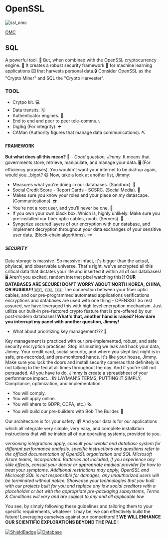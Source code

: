 # OpenSSL

![ssl_omc](https://github.com/user-attachments/assets/7623a4f2-514d-4f4b-b58d-7f4a4b3215c2)

[OMC](https://github.com/TheProdigyLeague/kill_consumer)

## SQL

A powerful tool. 🔨 But, when combined with the OpenSSL cryptocurrency engine. 🚗 It creates a robust security framework 🔑 for machine learning applications ⌨️ that harvests personal data.🔒 Consider OpenSSL as the "Crypto Miner" and SQL the "Crypto Harvester".

### TOOL

* Crytpo kit. 💻
* Data transits. 🉑
* Authenticator engines. 🚒
* End to end and peer to peer tele-comms. 📞
* DigSig (For integrity). ➗
* CAMan (Authority figures that manage data communications). ⛏️

#### FRAMEWORK

**But what does all this mean?** 🤔 - _Good question, Jimmy._ It means that governments store, retrieve, manipulate, and manage your data. 🖥️ (For efficiency purposes). You wouldn't want your internet to be dial-up again, would you...bigot? 😄
Now, take a look at another list, Jimmy:

* Measures what you're doing in our databases. (Sandbox). 🏯
* Social Credit Score - Report Cards - SCSRC. (Social Media). 📱
* Makes sure you know your roles and your place on my datascape. (Communications). ☎️
* You're not a root user, and you'll never be one. 🔐
* If you own your own black box. Which is, highly unlikely. Make sure you pre-installed our fiber optic cables, noob. (Servers). 🧮
* Syngerize secured layers of our encryption with our database, and implement decryption throughout your data exchanges of your sensitive user data. (Block-chain algorithms). 🗝️

##### SECURITY

Data storage is massive. So massive infact, it's bigger than the actual, phyiscal, and observable universe. That's right, we've encrypted all this critical data that dictates your life and inserted it within all of our databases! 🖥️
Aren't you excited, random internet pixel watching this?! **OUR DATABASES ARE SECURE! DON'T WORRY ABOUT NORTH KOREA, CHINA, OR RUSSIA!!!** 🇰🇵, 🇨🇳, 🇺🇦
The connection between your fiber optic cables, and our pre-programmed automated applications verifications encryptions and databases are used with one thing - OPENSSL!
So rest assured, we have leveraged this with high level encryption mechanism. Just utilize our built-in pre-factored crypto feature that is pre-offered by our post-modern databases!
**What's that, another hand is raised? How dare you interrupt my panel with another question, Jimmy!**

* What about prioritizing key management??? 🤔

Key management is practiced with our pre-implemented, robust, and safe security encryption practices. Stop insinuating we leak and hack your data, Jimmy. Your credit card, social security, and where you slept last night is in safe, pre-recorded, and pre-monitored hands. It's like your house, Jimmy. Make sure you lock the doors and install security cameras that definitely is not talking to the fed at all times throughout the day. And if you're still not persuaded.
All you have to do, Jimmy is create a spreadsheet of your performance impact...
IN LAYMAN'S TERMS, PUTTING IT SIMPLY; Compliance, optimization, and implementation:

* You will comply.
* You will apply online.
* You will ahere to GDPR, CCPA, etc.) 🗞️
* You will build our pre-builders with Bob The Builder. 👷

Our architecture is for your safety. 📹 And your data is for our applications which all integrate very simple, very easy, and complete installation instructions that will be inside all of our operating systems, provided to you.

_versioning integrations apply, consult your webkit and database system for different performance analysis, specific instructions and questions refer to the official documentation of OpenSSL organization and SQL Microsoft Azure teams, incorporated. Batteries not included, if you experience any side effects, consult your doctor or appropriate medical provider for how to treat your symptoms. Additional restrictions may apply, OpenSSL and Microsoft SQL is not responsible for damages, any unauthorized users will be terminated without notice. Showcase your technologies that you built with our projects built for you and replace any low social creditors with a placeholder or bot with the appropriate pre-packaging subsystems, Terms & Conditions will vary and are subject to any and all applicable law_

You see, by simply following these guidelines and tailoring them to your specific requirements, whatever it may be, we can effectively build the future! Leveraging ourselves against our competitors!!! **WE WILL ENHANCE OUR SCIENTIFIC EXPLORATIONS BEYOND THE PALE** ❕

[![ShieldBadge](https://img.shields.io/badge/OpenSSL-supported-green.svg)](https://www.openssl.org/)
[![Database](https://img.shields.io/badge/PostgreSQL-supported-blue.svg)](https://www.postgresql.org/)
